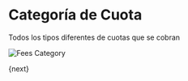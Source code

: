 # Categoría de Cuota

Todos los tipos diferentes de cuotas que se cobran

<img class="screenshot" alt="Fees Category" src="/docs/assets/img/schools/fees/fee-category.png">

{next}
